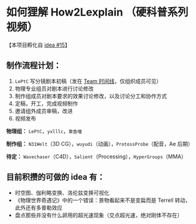 # 如何狸解 How2Lexplain （硬科普系列视频）

【本项目孵化自 [idea #15](https://github.com/orgs/uupers/teams/daily-idea/discussions/15)】



## 制作流程计划：

1. `LePtC` 写分镜剧本初稿（发在 [Team 时间线](https://github.com/orgs/uupers/teams/how2lexplain)，仅组织成员可见）
1. 物理专业组员对剧本进行讨论修改
1. 制作组成员对剧本要求的效果讨论修改，以及讨论分工和协作方式
1. 定稿，开工，完成视频制作
1. 邀请组外成员审稿，改进
1. 视频发布



**物理组：** `LePtC`，`yxlllc`，`章鱼喵`

**制作组：** `N31Welt`（3D CG），`wuyudi`（动画），`ProtossProbe`（配音，Ae 后期）

**待定：** `Wavechaser`（C4D），`Salient`（Processing），`HyperGroups`（MMA）



## 目前积攒的可做的 idea 有：

- 时空图、伽利略变换、洛伦兹变换可视化
- 《物理世界奇遇记》中的一个错误：景物看起来不是变扁而是 Terrell 转动，此外还有多普勒效应
- 盘点那些并没有什么卵用的超光速现象（交点超光速，绝对刚体不存在）
<!-- - 水到底是因为什么被静电吸引 -->



